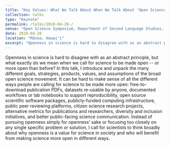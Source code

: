 ```yaml
---
title: "Key Values: What We Talk About When We Talk About 'Open Science'"
collection: talks
type: "Keynote"
permalink: /talks/2018-04-20-/ 
venue: "Open Science Symposium, Department of Second Language Studies, University of Hawaiʻi at Mānoa"
date: 2018-04-20
location: "Mānoa, Hawaiʻi"
excerpt: "Openness in science is hard to disagree with as an abstract principle, but what exactly do we mean when we call for science to be made open -- or more open than before? In this talk, I introduce and unpack the many different goals, strategies, products, values, and assumptions of the broad open science movement."
---
```


Openness in science is hard to disagree with as an abstract principle, but what exactly do we mean when we call for science to be made open -- or more open than before? In this talk, I introduce and unpack the many different goals, strategies, products, values, and assumptions of the broad open science movement. It can be hard to make sense of all the different ways people are calling for science to be made more open: free-to-download publication PDFs, datasets re-usable by anyone, documented workflows or lab notebooks to support reproducibility, open source scientific software packages, publicly-funded computing infrastructure, public peer reviewing platforms, citizen science research projects, alternative metrics for publications and researchers, diversity and inclusion initiatives, and better public-facing science communication. Instead of pursuing openness simply for openness’ sake or focusing too closely on any single specific problem or solution, I call for scientists to think broadly about why openness is a value for science in society and who will benefit from making science more open in different ways. 
